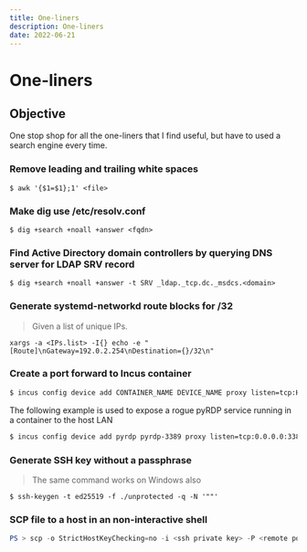 ```yaml
---
title: One-liners
description: One-liners
date: 2022-06-21
---
```


# One-liners

## Objective

One stop shop for all the one-liners that I find useful, but have to used a search engine every time.

### Remove leading and trailing white spaces

```shell
$ awk '{$1=$1};1' <file>
```

### Make dig use /etc/resolv.conf

```shell
$ dig +search +noall +answer <fqdn>
```

### Find Active Directory domain controllers by querying DNS server for LDAP SRV record

```shell
$ dig +search +noall +answer -t SRV _ldap._tcp.dc._msdcs.<domain>
```

### Generate systemd-networkd route blocks for /32

> Given a list of unique IPs.

```shell
xargs -a <IPs.list> -I{} echo -e "[Route]\nGateway=192.0.2.254\nDestination={}/32\n"
```

### Create a port forward to Incus container

```bash
$ incus config device add CONTAINER_NAME DEVICE_NAME proxy listen=tcp:HOST_IP:HOST_PORT connect=tcp:CONTAINER_IP:CONTAINER_PORT
```

The following example is used to expose a rogue pyRDP service running in a container to the host LAN

```bash
$ incus config device add pyrdp pyrdp-3389 proxy listen=tcp:0.0.0.0:3389 connect=tcp:0.0.0.0:3389
```

### Generate SSH key without a passphrase

> The same command works on Windows also

```shell
$ ssh-keygen -t ed25519 -f ./unprotected -q -N '""'
```

### SCP file to a host in an non-interactive shell

```powershell
PS > scp -o StrictHostKeyChecking=no -i <ssh private key> -P <remote port> <path to file> <username>@<fqdn>:[remote path]
```



